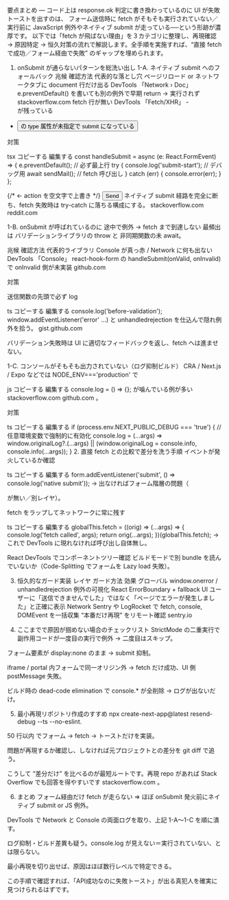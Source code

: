 要点まとめ — コード上は response.ok 判定に書き換わっているのに UI が失敗トーストを出すのは、
フォーム送信時に fetch がそもそも実行されていない／実行前に JavaScript 例外やネイティブ submit が走っている──という形跡が濃厚です。
以下では「fetch が飛ばない理由」を３カテゴリに整理し、再現確認 → 原因特定 → 恒久対策の流れで解説します。全手順を実施すれば、“直接 fetch で成功／フォーム経由で失敗” のギャップを埋められます。

1. onSubmit が通らないパターンを総洗い出し
1-A. ネイティブ submit へのフォールバック
兆候	確認方法	代表的な落とし穴
ページリロード or ネットワークタブに document 行だけ出る	DevTools 「Network › Doc」	e.preventDefault() を書いても別の例外で早期 return → 実行されず
stackoverflow.com
fetch 行が無い	DevTools 「Fetch/XHR」	- <form action="/api/send"> が残っている
- <button> の type 属性が未指定で submit になっている

対策　

tsx
コピーする
編集する
const handleSubmit = async (e: React.FormEvent) => {
  e.preventDefault();                 // 必ず最上行
  try {
    console.log('submit-start');      // デバッグ用
    await sendMail();                 // fetch 呼び出し
  } catch (err) {
    console.error(err);
  }
};

<form onSubmit={handleSubmit} action="">  {/* ← action を空文字で上書き */}
  <button type="button" onClick={handleSubmit}>Send</button>
</form>
ネイティブ submit 経路を完全に断ち、fetch 失敗時は try-catch に落ちる構成にする。
stackoverflow.com
reddit.com

1-B. onSubmit が呼ばれているのに 途中で例外 → fetch まで到達しない
最頻出は バリデーションライブラリの throw と 非同期関数の未 await。

兆候	確認方法	代表的ライブラリ
Console が真っ赤 / Network に何も出ない	DevTools 「Console」	react-hook-form の handleSubmit(onValid, onInvalid) で onInvalid 側が未実装
github.com

対策

送信関数の先頭で必ず log

ts
コピーする
編集する
console.log('before-validation');
window.addEventListener('error' …) と unhandledrejection を仕込んで隠れ例外を拾う。
gist.github.com

バリデーション失敗時は UI に適切なフィードバックを返し、fetch へは進ませない。

1-C. コンソールがそもそも出力されていない（ログ抑制ビルド）
CRA / Next.js / Expo などでは NODE_ENV==='production' で

js
コピーする
編集する
console.log = () => {};
が噛んでいる例が多い
stackoverflow.com
github.com
。

対策

ts
コピーする
編集する
if (process.env.NEXT_PUBLIC_DEBUG === 'true') {
  // 任意環境変数で強制的に有効化
  console.log = (...args) => window.originalLog?.(...args) || (window.originalLog = console.info, console.info(...args));
}
2. 直接 fetch との比較で差分を洗う手順
イベントが発火しているか確認

ts
コピーする
編集する
form.addEventListener('submit', () => console.log('native submit'));
→ 出なければフォーム階層の問題（<form> が無い／別レイヤ）。

fetch をラップしてネットワークに常に残す

ts
コピーする
編集する
globalThis.fetch = ((orig) => (...args) => {
  console.log('fetch called', args);
  return orig(...args);
})(globalThis.fetch);
→ これで DevTools に現れなければ呼び出し自体無し。

React DevTools でコンポーネントツリー確認
ビルドモードで別 bundle を読んでいないか（Code-Splitting でフォームを Lazy load 失敗）。

3. 恒久的なガード実装
レイヤ	ガード方法	効果
グローバル	window.onerror / unhandledrejection	例外の可視化
React	ErrorBoundary + fallback UI	ユーザーに「送信できませんでした」ではなく「ページでエラーが発生しました」と正確に表示
Network	Sentry や LogRocket で fetch, console, DOMEvent を一括収集	“本番だけ再現” をリモート確認
sentry.io

4. ここまでで原因が掴めない場合のチェックリスト
StrictMode の二重実行で副作用コードが一度目の実行で例外 → 二度目はスキップ。

フォーム要素が display:none のまま → submit 抑制。

iframe / portal 内フォームで同一オリジン外 → fetch だけ成功、UI 側 postMessage 失敗。

ビルド時の dead-code elimination で console.* が全削除 → ログが出ないだけ。

5. 最小再現リポジトリ作成のすすめ
npx create-next-app@latest resend-debug --ts --no-eslint.

50 行以内 でフォーム → fetch → トーストだけを実装。

問題が再現するか確認し、しなければ元プロジェクトとの差分を git diff で追う。

こうして “差分だけ” を比べるのが最短ルートです。再現 repo があれば Stack Overflow でも回答を得やすいです
stackoverflow.com
。

6. まとめ
フォーム経由だけ fetch が走らない ⇒ ほぼ onSubmit 発火前にネイティブ submit or JS 例外。

DevTools で Network と Console の両面ログを取り、上記 1-A〜1-C を順に潰す。

ログ抑制・ビルド差異も疑う。console.log が見えない＝実行されていない、とは限らない。

最小再現を切り出せば、原因はほぼ数行レベルで特定できる。

この手順で確認すれば、「API成功なのに失敗トースト」が出る真犯人を確実に見つけられるはずです。
